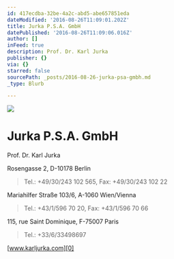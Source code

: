```yaml
---
id: 417ecdba-32be-4a2c-abd5-abe657851eda
dateModified: '2016-08-26T11:09:01.202Z'
title: Jurka P.S.A. GmbH
datePublished: '2016-08-26T11:09:06.016Z'
author: []
inFeed: true
description: Prof. Dr. Karl Jurka
publisher: {}
via: {}
starred: false
sourcePath: _posts/2016-08-26-jurka-psa-gmbh.md
_type: Blurb

---
```

![](https://the-grid-user-content.s3-us-west-2.amazonaws.com/4b789b69-dfd4-43d4-a44a-ea202dfaecbd.jpg)

# Jurka P.S.A. GmbH

Prof. Dr. Karl Jurka

Rosengasse 2, D-10178 Berlin

> Tel.: +49/30/243 102 565, Fax: +49/30/243 102 22

Mariahilfer Straße 103/6, A-1060 Wien/Vienna

> Tel.: +43/1/596 70 20, Fax: +43/1/596 70 66

115, rue Saint Dominique, F-75007 Paris

> Tel.: +33/6/33498697

[www.karljurka.com][0]

[0]: http://www.karljurka.com/